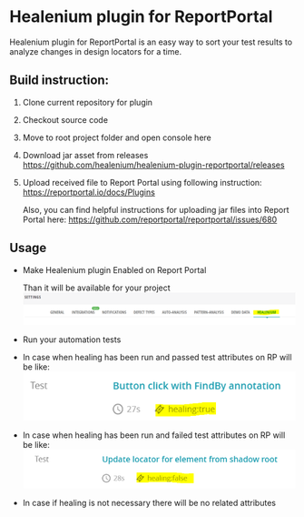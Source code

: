 # Healenium plugin for ReportPortal

Healenium plugin for ReportPortal is an easy way to sort your test results to analyze changes in design locators for a time.

## Build instruction:

1. Clone current repository for plugin
2. Checkout source code
3. Move to root project folder and open console here
4. Download jar asset from releases https://github.com/healenium/healenium-plugin-reportportal/releases 

6. Upload received file to Report Portal using following instruction: https://reportportal.io/docs/Plugins
   
   Also, you can find helpful instructions for uploading jar files into Report Portal here: https://github.com/reportportal/reportportal/issues/680
   
## Usage

* Make Healenium plugin Enabled on Report Portal

   Than it will be available for your project
  ![img.png](rpplugin.png)
  
* Run your automation tests
* In case when healing has been run and passed test attributes on RP will be like:
![img.png](hlmtrue.png)

* In case when healing has been run and failed test attributes on RP will be like:
![img_1.png](hlmfalse.png)
  
* In case if healing is not necessary there will be no related attributes 

